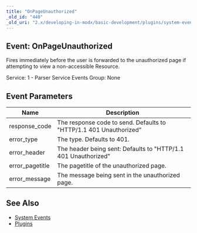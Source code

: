 ```yaml
---
title: "OnPageUnauthorized"
_old_id: "440"
_old_uri: "2.x/developing-in-modx/basic-development/plugins/system-events/onpageunauthorized"
---
```


## Event: OnPageUnauthorized

Fires immediately before the user is forwarded to the unauthorized page if attempting to view a non-accessible Resource.

Service: 1 - Parser Service Events 
Group: None

## Event Parameters

| Name             | Description                                                        |
| ---------------- | ------------------------------------------------------------------ |
| response\_code   | The response code to send. Defaults to "HTTP/1.1 401 Unauthorized" |
| error\_type      | The type. Defaults to 401.                                         |
| error\_header    | The header being sent: Defaults to "HTTP/1.1 401 Unauthorized"     |
| error\_pagetitle | The pagetitle of the unauthorized page.                            |
| error\_message   | The message being sent in the unauthorized page.                   |

## See Also

- [System Events](developing-in-modx/basic-development/plugins/system-events "System Events")
- [Plugins](developing-in-modx/basic-development/plugins "Plugins")